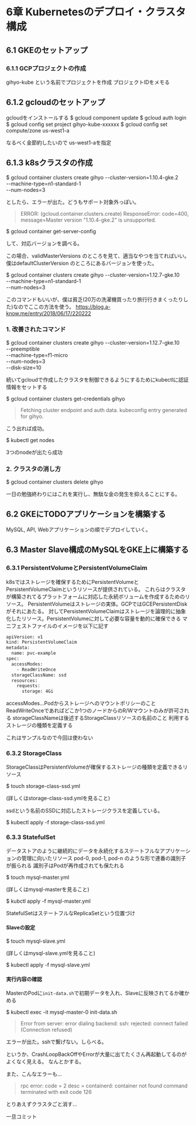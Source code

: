 # 6章 Kubernetesのデプロイ・クラスタ構成

## 6.1 GKEのセットアップ

### 6.1.1 GCPプロジェクトの作成

gihyo-kube という名前でプロジェクトを作成
プロジェクトIDをメモる

## 6.1.2 gcloudのセットアップ

gcloudをインストールする
$ gcloud component update
$ gcloud auth login
$ gcloud config set project gihyo-kube-xxxxxx
$ gcloud config set compute/zone us-west1-a

なるべく金節約したいので us-west1-aを指定

## 6.1.3 k8sクラスタの作成

$ gcloud container clusters create gihyo --cluster-version=1.10.4-gke.2 \
    --machine-type=n1-standard-1 \
    --num-nodes=3

としたら、エラーが出た。どうもサポート対象外っぽい。
> ERROR: (gcloud.container.clusters.create) ResponseError: code=400, message=Master version "1.10.4-gke.2" is unsupported.

$ gcloud container get-server-config

して、対応バージョンを調べる。

この場合、validMasterVersions のところを見て、適当なやつを当てればいい。
僕はdefaultClusterVersion のところにあるバージョンを使った。

$ gcloud container clusters create gihyo --cluster-version=1.12.7-gke.10 \
    --machine-type=n1-standard-1 \
    --num-nodes=3

このコマンドもいいが、僕は貧乏(20万の洗濯機買ったり旅行行きまくったりした)なのでここの方法を使う。
https://blog.a-know.me/entry/2018/06/17/220222

### 1. 改善されたコマンド

$ gcloud container clusters create gihyo --cluster-version=1.12.7-gke.10 \
    --preemptible \
    --machine-type=f1-micro \
    --num-nodes=3 \
    --disk-size=10

続いてgcloudで作成したクラスタを制御できるようにするためにkubectlに認証情報をセットする

$ gcloud container clusters get-credentials gihyo

> Fetching cluster endpoint and auth data.
> kubeconfig entry generated for gihyo.

こう出れば成功。

$ kubectl get nodes

3つのnodeが出たら成功

### 2. クラスタの消し方

$ gcloud container clusters delete gihyo

一日の勉強終わりにはこれを実行し、無駄な金の発生を抑えることにする。

## 6.2 GKEにTODOアプリケーションを構築する

MySQL, API, Webアプリケーションの順でデプロイしていく。

## 6.3 Master Slave構成のMySQLをGKE上に構築する

### 6.3.1 PersistentVolumeとPersistentVolumeClaim

k8sではストレージを確保するためにPersistentVolumeとPersistentVolumeClaimというリソースが提供されている。
これらはクラスタが構築されてるプラットフォームに対応した永続ボリュームを作成するためのリソース。
PersistentVolumeはストレージの実体。GCPではGCEPersistentDiskがそれにあたる。
対してPersistentVolumeClaimはストレージを論理的に抽象化したリソース。PersistentVolumeに対して必要な容量を動的に確保できる
マニフェストファイルのイメージを以下に記す

```txt
apiVersion: v1
kind: PersistentVolumeClaim
metadata:
  name: pvc-example
spec:
  accessModes:
    - ReadWriteOnce
  storageClassName: ssd
  resources:
    requests:
      storage: 4Gi
```

accessModes...Podからストレージへのマウントポリシーのこと
ReadWriteOnceであればどこか1つのノードからのR/Wマウントのみが許可される
storageClassNameは後述するStorageClassリソースの名前のこと
利用するストレージの種類を定義する

これはサンプルなので今回は使わない

### 6.3.2 StorageClass

StorageClassはPersistentVolumeが確保するストレージの種類を定義できるリソース

$ touch storage-class-ssd.yml

(詳しくはstorage-class-ssd.ymlを見ること)

ssdという名前のSSDに対応したストレージクラスを定義している。

$ kubectl apply -f storage-class-ssd.yml

### 6.3.3 StatefulSet

データストアのように継続的にデータを永続化するステートフルなアプリケーションの管理に向いたリソース
pod-0, pod-1, pod-n のような形で連番の識別子が振られる
識別子はPodが再作成されても保たれる

$ touch mysql-master.yml

(詳しくはmysql-masterを見ること)

$ kubctl apply -f mysql-master.yml

StatefulSetはステートフルなReplicaSetという位置づけ

#### Slaveの設定

$ touch mysql-slave.yml

(詳しくはmysql-slave.ymlを見ること)

$ kubectl apply -f mysql-slave.yml

#### 実行内容の確認

MasterのPodに`init-data.sh`で初期データを入れ、Slaveに反映されてるか確かめる

$ kubectl exec -it mysql-master-0 init-data.sh
> Error from server: error dialing backend: ssh: rejected: connect failed (Connection refused)

エラーが出た。sshで繋げない。しらべる。

というか、CrashLoopBackOffやErrorが大量に出てたくさん再起動してるのがよくなく見える。
なんとかする。

また、こんなエラーも…
> rpc error: code = 2 desc = containerd: container not found
> command terminated with exit code 126

とりあえずクラスタごと消す…

一旦コミット
